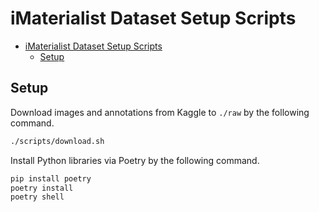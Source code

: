 # iMaterialist Dataset Setup Scripts

<!-- TOC -->

- [iMaterialist Dataset Setup Scripts](#imaterialist-dataset-setup-scripts)
    - [Setup](#setup)

<!-- /TOC -->

##  Setup

Download images and annotations from Kaggle to `./raw` by the following command.

```sh
./scripts/download.sh
```

Install Python libraries via Poetry by the following command.

```sh
pip install poetry
poetry install
poetry shell
```
